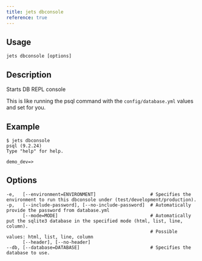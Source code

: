 ```yaml
---
title: jets dbconsole
reference: true
---
```


## Usage

    jets dbconsole [options]

## Description

Starts DB REPL console

This is like running the psql command with the `config/database.yml` values and set for you.

## Example

    $ jets dbconsole
    psql (9.2.24)
    Type "help" for help.

    demo_dev=>


## Options

```
-e,   [--environment=ENVIRONMENT]                    # Specifies the environment to run this dbconsole under (test/development/production).
-p,   [--include-password], [--no-include-password]  # Automatically provide the password from database.yml
      [--mode=MODE]                                  # Automatically put the sqlite3 database in the specified mode (html, list, line, column).
                                                     # Possible values: html, list, line, column
      [--header], [--no-header]                      
--db, [--database=DATABASE]                          # Specifies the database to use.
```

